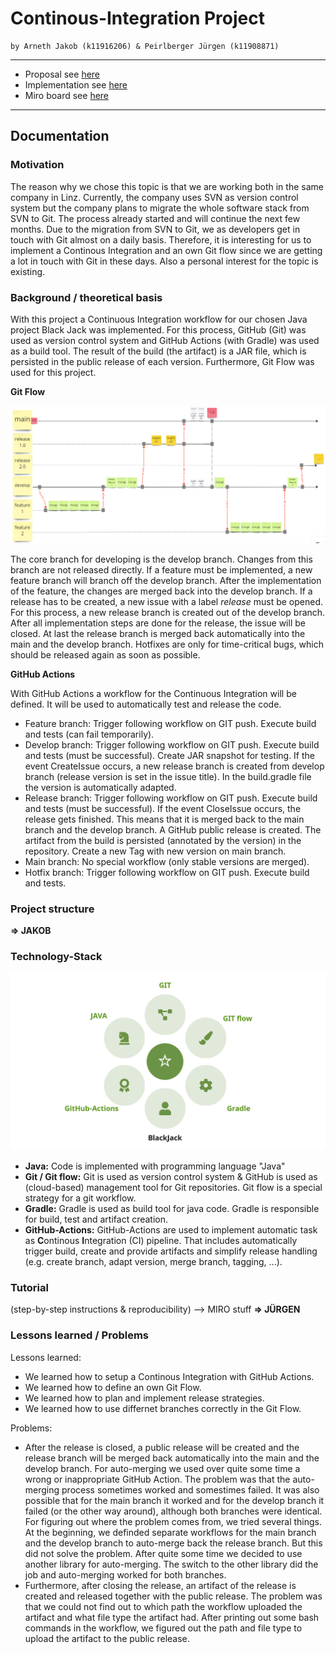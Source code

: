 # Continous-Integration Project
```
by Arneth Jakob (k11916206) & Peirlberger Jürgen (k11908871)
```
---
 * Proposal see [here](https://github.com/jdarneth/Continous-Integration-GitHub/blob/main/PROPOSAL.md)
 * Implementation see [here](https://github.com/jdarneth/Continous-Integration-GitHub/tree/main/Blackjack)
 * Miro board see [here](https://miro.com/app/board/uXjVP2JsBig=/?share_link_id=493134313895)

---
## Documentation 

### Motivation
The reason why we chose this topic is that we are working both in the same company in Linz. Currently, the company uses SVN as version control system but the company plans to migrate the whole software stack from SVN to Git. The process already started and will continue the next few months. Due to the migration from SVN to Git, we as developers get in touch with Git almost on a daily basis. Therefore, it is interesting for us to implement a Continous Integration and an own Git flow since we are getting a lot in touch with Git in these days. Also a personal interest for the topic is existing.

### Background / theoretical basis
With this project a Continuous Integration workflow for our chosen Java project Black Jack was implemented. For this process, GitHub (Git) was used as version control system and GitHub Actions (with Gradle) was used as a build tool. The result of the build (the artifact) is a JAR file, which is persisted in the public release of each version. Furthermore, Git Flow was used for this project.

**Git Flow**

![Git-Flow](/docu/gitFlow.png)

The core branch for developing is the develop branch. Changes from this branch are not released directly. If a feature must be implemented, a new feature branch will branch off the develop branch. After the implementation of the feature, the changes are merged back into the develop branch. If a release has to be created, a new issue with a label _release_ must be opened. For this process, a new release branch is created out of the develop branch. After all implementation steps are done for the release, the issue will be closed. At last the release branch is merged back automatically into the main and the develop branch. Hotfixes are only for time-critical bugs, which should be released again as soon as possible.

**GitHub Actions**

With GitHub Actions a workflow for the Continuous Integration will be defined. It will be used to automatically test and release the code.

  * Feature branch: Trigger following workflow on GIT push. Execute build and tests (can fail temporarily).
  * Develop branch: Trigger following workflow on GIT push. Execute build and tests (must be successful). Create JAR snapshot for testing. If the event CreateIssue occurs, a new release branch is created from develop branch (release version is set in the issue title). In the build.gradle file the version is automatically adapted.
  * Release branch: Trigger following workflow on GIT push. Execute build and tests (must be successful). If the event CloseIssue occurs, the release gets finished. This means that it is merged back to the main branch and the develop branch. A GitHub public release is created. The artifact from the build is persisted (annotated by the version) in the repository. Create a new Tag with new version on main branch.
  * Main branch: No special workflow (only stable versions are merged).
  * Hotfix branch: Trigger following workflow on GIT push. Execute build and tests.

### Project structure
**=> JAKOB** 

### Technology-Stack
![Technology-Stack](/docu/technStack.png)

 * **Java:** Code is implemented with programming language "Java"
 * **Git / Git flow:** Git is used as version control system & GitHub is used as (cloud-based) management tool for Git repositories. Git flow is a special strategy for a git workflow.
 * **Gradle:** Gradle is used as build tool for java code. Gradle is responsible for build, test and artifact creation. 
 * **GitHub-Actions:** GitHub-Actions are used to implement automatic task as **C**ontinous **I**ntegration (CI) pipeline. That includes automatically trigger build, create and provide artifacts and simplify release handling (e.g. create branch, adapt version, merge branch, tagging, ...). 

### Tutorial
(step-by-step instructions & reproducibility) --> MIRO stuff
**=> JÜRGEN** 

### Lessons learned / Problems

Lessons learned:
  * We learned how to setup a Continous Integration with GitHub Actions.
  * We learned how to define an own Git Flow.
  * We learned how to plan and implement release strategies.
  * We learned how to use differnet branches correctly in the Git Flow.

Problems:
  * After the release is closed, a public release will be created and the release branch will be merged back automatically into the main and the develop branch. For auto-merging we used over quite some time a wrong or inappropriate GitHub Action. The problem was that the auto-merging process sometimes worked and somestimes failed. It was also possible that for the main branch it worked and for the develop branch it failed (or the other way around), although both branches were identical. For figuring out where the problem comes from, we tried several things. At the beginning, we definded separate workflows for the main branch and the develop branch to auto-merge back the release branch. But this did not solve the problem. After quite some time we decided to use another library for auto-merging. The switch to the other library did the job and auto-merging worked for both branches.
  * Furthermore, after closing the release, an artifact of the release is created and released together with the public release. The problem was that we could not find out to which path the workflow uploaded the artifact and what file type the artifact had. After printing out some bash commands in the workflow, we figured out the path and file type to upload the artifact to the public release.

